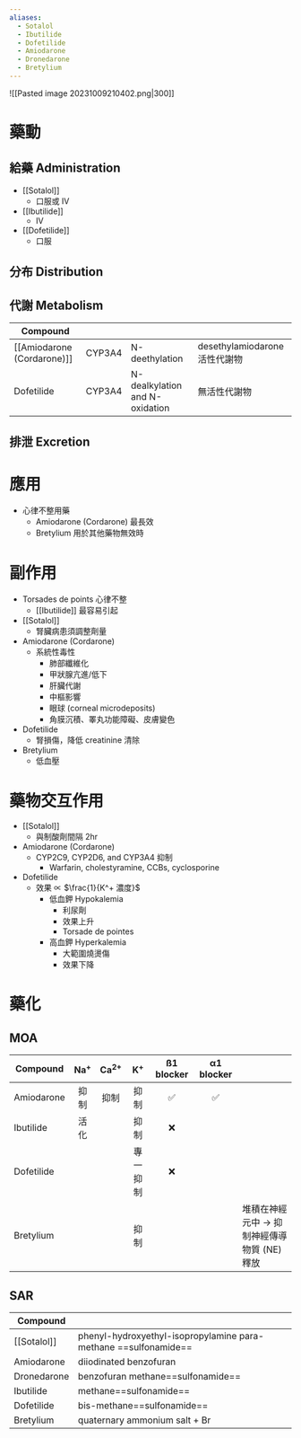 ```yaml
---
aliases:
  - Sotalol
  - Ibutilide
  - Dofetilide
  - Amiodarone
  - Dronedarone
  - Bretylium
---
```


![[Pasted image 20231009210402.png|300]]
# 藥動
## 給藥 Administration
- [[Sotalol]] 
	- 口服或 IV
- [[Ibutilide]] 
	- IV
- [[Dofetilide]] 
	- 口服
## 分布 Distribution
## 代謝 Metabolism
| Compound                   |        |                                |                               |
| -------------------------- | ------ | ------------------------------ | ----------------------------- |
| [[Amiodarone (Cordarone)]] | CYP3A4 | N-deethylation                 | desethylamiodarone 活性代謝物 |
| Dofetilide                 | CYP3A4 | N-dealkylation and N-oxidation | 無活性代謝物                              |
## 排泄 Excretion
# 應用
- 心律不整用藥
	- Amiodarone (Cordarone) 最長效
	- Bretylium 用於其他藥物無效時
# 副作用
- Torsades de points 心律不整
	- [[Ibutilide]] 最容易引起
- [[Sotalol]] 
	- 腎臟病患須調整劑量
- Amiodarone (Cordarone)
	- 系統性毒性
		- 肺部纖維化
		- 甲狀腺亢進/低下
		- 肝臟代謝
		- 中樞影響
		- 眼球 (corneal microdeposits)
		- 角膜沉積、睪丸功能障礙、皮膚變色
- Dofetilide
	- 腎損傷，降低 creatinine 清除
- Bretylium
	- 低血壓
# 藥物交互作用
- [[Sotalol]] 
	- 與制酸劑間隔 2hr
- Amiodarone (Cordarone)
	- CYP2C9, CYP2D6, and CYP3A4 抑制
		- Warfarin, cholestyramine, CCBs, cyclosporine
- Dofetilide
	- 效果 $\propto$ $\frac{1}{K^+ 濃度}$
		- 低血鉀 Hypokalemia
			- 利尿劑
			- 效果上升
			- Torsade de pointes
		- 高血鉀 Hyperkalemia
			- 大範圍燒燙傷
			- 效果下降
# 藥化
## MOA
| Compound   | Na<sup>+</sup> | Ca<sup>2+</sup> | K<sup>+</sup> | ß1 blocker | α1 blocker |                                                         |
| ---------- |:--------------:|:---------------:|:-------------:|:----------:|:----------:| ------------------------------------------------------- |
| Amiodarone |      抑制      |      抑制       |     抑制      |     ✅     |     ✅     |                                                         |
| Ibutilide  |      活化      |                 |     抑制      |     ❌     |            |                                                         |
| Dofetilide |                |                 |   專一抑制    |     ❌     |            |                                                         |
| Bretylium  |                |                 |     抑制      |            |            | 堆積在神經元中 $\rightarrow$ 抑制神經傳導物質 (NE) 釋放 |


## SAR
| Compound    |                                                                 |
| ----------- | --------------------------------------------------------------- |
| [[Sotalol]] | phenyl-hydroxyethyl-isopropylamine para-methane ==sulfonamide== |
| Amiodarone  | diiodinated benzofuran                                          |
| Dronedarone | benzofuran methane==sulfonamide==                                                               |
| Ibutilide   | methane==sulfonamide==                                          |
| Dofetilide  | bis-methane==sulfonamide==                                      |
| Bretylium   | quaternary ammonium salt + Br                                   |

